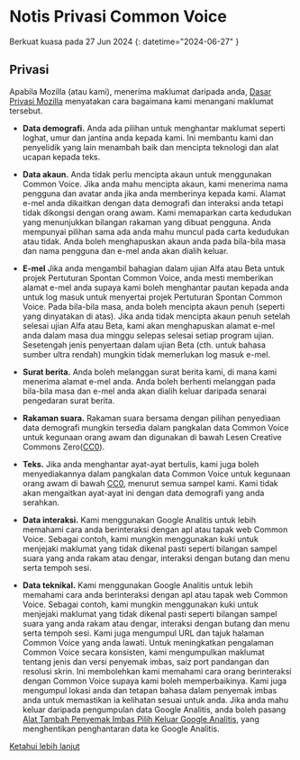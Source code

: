 # Notis Privasi Common Voice 

Berkuat kuasa pada 27 Jun 2024 {: datetime="2024-06-27" }

## Privasi

Apabila Mozilla (atau kami), menerima maklumat daripada anda, [Dasar Privasi Mozilla](https://www.mozilla.org/privacy) menyatakan cara bagaimana kami menangani maklumat tersebut.

* **Data demografi.** Anda ada pilihan untuk menghantar maklumat seperti loghat, umur dan jantina anda kepada kami. Ini membantu kami dan penyelidik yang lain menambah baik dan mencipta teknologi dan alat ucapan kepada teks.

* **Data akaun.** Anda tidak perlu mencipta akaun untuk menggunakan Common Voice. Jika anda mahu mencipta akaun, kami menerima nama pengguna dan avatar anda jika anda memberinya kepada kami. Alamat e-mel anda dikaitkan dengan data demografi dan interaksi anda tetapi tidak dikongsi dengan orang awam. Kami memaparkan carta kedudukan yang menunjukkan bilangan rakaman yang dibuat pengguna. Anda mempunyai pilihan sama ada anda mahu muncul pada carta kedudukan atau tidak. Anda boleh menghapuskan akaun anda pada bila-bila masa dan nama pengguna dan e-mel anda akan dialih keluar.

* **E-mel** Jika anda mengambil bahagian dalam ujian Alfa atau Beta untuk projek Pertuturan Spontan Common Voice, anda mesti memberikan alamat e-mel anda supaya kami boleh menghantar pautan kepada anda untuk log masuk untuk menyertai projek Pertuturan Spontan Common Voice. Pada bila-bila masa, anda boleh mencipta akaun penuh (seperti yang dinyatakan di atas). Jika anda tidak mencipta akaun penuh setelah selesai ujian Alfa atau Beta, kami akan menghapuskan alamat e-mel anda dalam masa dua minggu selepas selesai setiap program ujian. Sesetengah jenis penyertaan dalam ujian Beta (cth. untuk bahasa sumber ultra rendah) mungkin tidak memerlukan log masuk e-mel.

* **Surat berita.** Anda boleh melanggan surat berita kami, di mana kami menerima alamat e-mel anda. Anda boleh berhenti melanggan pada bila-bila masa dan e-mel anda akan dialih keluar daripada senarai pengedaran surat berita.

* **Rakaman suara.** Rakaman suara bersama dengan pilihan penyediaan data demografi mungkin tersedia dalam pangkalan data Common Voice untuk kegunaan orang awam dan digunakan di bawah Lesen Creative Commons Zero([CC0](https://creativecommons.org/publicdomain/zero/1.0/)).

* **Teks.** Jika anda menghantar ayat-ayat bertulis, kami juga boleh menyediakannya dalam pangkalan data Common Voice untuk kegunaan orang awam di bawah [CC0](https://creativecommons.org/publicdomain/zero/1.0/), menurut semua sampel kami. Kami tidak akan mengaitkan ayat-ayat ini dengan data demografi yang anda serahkan.

* **Data interaksi.** Kami menggunakan Google Analitis untuk lebih memahami cara anda berinteraksi dengan apl atau tapak web Common Voice. Sebagai contoh, kami mungkin menggunakan kuki untuk menjejaki maklumat yang tidak dikenal pasti seperti bilangan sampel suara yang anda rakam atau dengar, interaksi dengan butang dan menu serta tempoh sesi.

* **Data teknikal.** Kami menggunakan Google Analitis untuk lebih memahami cara anda berinteraksi dengan apl atau tapak web Common Voice. Sebagai contoh, kami mungkin menggunakan kuki untuk menjejaki maklumat yang tidak dikenal pasti seperti bilangan sampel suara yang anda rakam atau dengar, interaksi dengan butang dan menu serta tempoh sesi. Kami juga mengumpul URL dan tajuk halaman Common Voice yang anda lawati. Untuk meningkatkan pengalaman Common Voice secara konsisten, kami mengumpulkan maklumat tentang jenis dan versi penyemak imbas, saiz port pandangan dan resolusi skrin. Ini membolehkan kami memahami cara orang berinteraksi dengan Common Voice supaya kami boleh memperbaikinya. Kami juga mengumpul lokasi anda dan tetapan bahasa dalam penyemak imbas anda untuk memastikan ia kelihatan sesuai untuk anda. Jika anda mahu keluar daripada pengumpulan data Google Analitis, anda boleh pasang [Alat Tambah Penyemak Imbas Pilih Keluar Google Analitis](https://tools.google.com/dlpage/gaoptout), yang menghentikan penghantaran data ke Google Analitis. 

[Ketahui lebih lanjut](https://github.com/common-voice/common-voice/blob/main/docs/data_dictionary.md)


